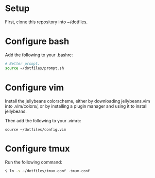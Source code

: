 # Setup

First, clone this repository into ~/dotfiles.

# Configure bash

Add the following to your .bashrc:
```sh
# Better prompt.
source ~/dotfiles/prompt.sh
```

# Configure vim

Install the jellybeans colorscheme, either by downloading jellybeans.vim into
.vim/colors/, or by installing a plugin manager and using it to install
jellybeans.

Then add the following to your .vimrc:
```
source ~/dotfiles/config.vim
```

# Configure tmux

Run the following command:
```sh
$ ln -s ~/dotfiles/tmux.conf .tmux.conf
```
